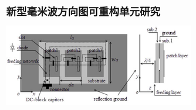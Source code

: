 # 新型毫米波方向图可重构单元研究
![1 具有馈电可重构结构的毫米波方向图可重构单元。](/imgs/2023-09-20/6VfQIaoIoHowhKTU.png)
<!--stackedit_data:
eyJoaXN0b3J5IjpbLTE5MDM4OTQyOTVdfQ==
-->